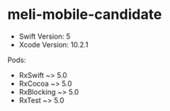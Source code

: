 # meli-mobile-candidate

- Swift Version: 5
- Xcode Version: 10.2.1

Pods:
- RxSwift ~> 5.0
- RxCocoa ~> 5.0
- RxBlocking ~> 5.0
- RxTest ~> 5.0
